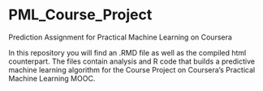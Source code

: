 # PML_Course_Project
Prediction Assignment for Practical Machine Learning on Coursera

In this repository you will find an .RMD file as well as the compiled html counterpart. The files contain analysis and R code that builds a predictive machine learning algorithm for the Course Project on Coursera’s Practical Machine Learning MOOC. 
